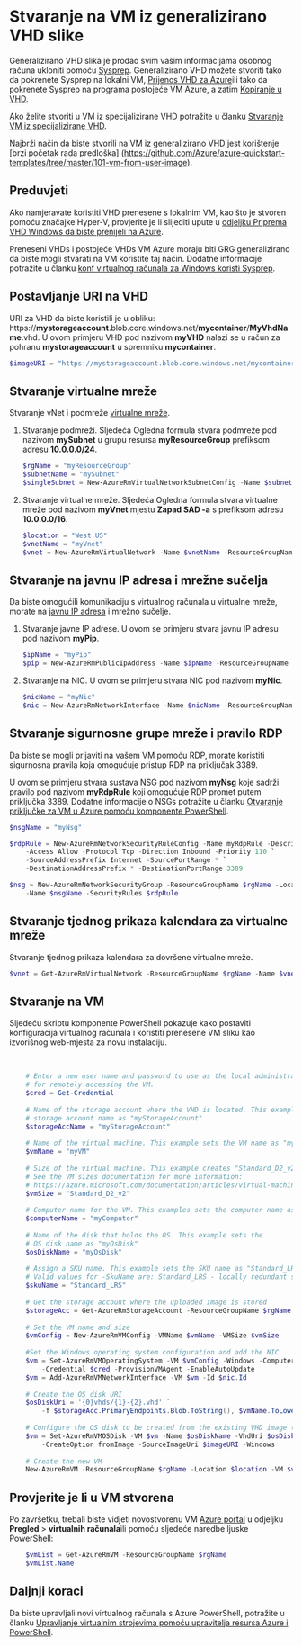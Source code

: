 <properties
    pageTitle="Stvaranje VM iz generalizirano VHD | Microsoft Azure"
    description="Saznajte kako stvoriti virtualnog računala za Windows s generalizirano VHD slike pomoću komponente PowerShell Azure u model implementacije Voditelj resursa."
    services="virtual-machines-windows"
    documentationCenter=""
    authors="cynthn"
    manager="timlt"
    editor=""
    tags="azure-resource-manager"/>

<tags
    ms.service="virtual-machines-windows"
    ms.workload="infrastructure-services"
    ms.tgt_pltfrm="vm-windows"
    ms.devlang="na"
    ms.topic="article"
    ms.date="10/10/2016"
    ms.author="cynthn"/>

# <a name="create-a-vm-from-a-generalized-vhd-image"></a>Stvaranje na VM iz generalizirano VHD slike

Generalizirano VHD slika je prodao svim vašim informacijama osobnog računa ukloniti pomoću [Sysprep](virtual-machines-windows-generalize-vhd.md). Generalizirano VHD možete stvoriti tako da pokrenete Sysprep na lokalni VM, [Prijenos VHD za Azure](virtual-machines-windows-upload-image.md)ili tako da pokrenete Sysprep na programa postojeće VM Azure, a zatim [Kopiranje u VHD](virtual-machines-windows-vhd-copy.md).

Ako želite stvoriti u VM iz specijalizirane VHD potražite u članku [Stvaranje VM iz specijalizirane VHD](virtual-machines-windows-create-vm-specialized.md).

Najbrži način da biste stvorili na VM iz generalizirano VHD jest korištenje [brzi početak rada predloška] (https://github.com/Azure/azure-quickstart-templates/tree/master/101-vm-from-user-image). 


## <a name="prerequisites"></a>Preduvjeti

Ako namjeravate koristiti VHD prenesene s lokalnim VM, kao što je stvoren pomoću značajke Hyper-V, provjerite je li slijediti upute u [odjeljku Priprema VHD Windows da biste prenijeli na Azure](virtual-machines-windows-prepare-for-upload-vhd-image.md). 

Preneseni VHDs i postojeće VHDs VM Azure moraju biti GRG generalizirano da biste mogli stvarati na VM koristite taj način. Dodatne informacije potražite u članku [konf virtualnog računala za Windows koristi Sysprep](virtual-machines-windows-generalize-vhd.md). 


## <a name="set-the-uri-of-the-vhd"></a>Postavljanje URI na VHD

URI za VHD da biste koristili je u obliku: https://**mystorageaccount**.blob.core.windows.net/**mycontainer**/**MyVhdName**.vhd. U ovom primjeru VHD pod nazivom **myVHD** nalazi se u račun za pohranu **mystorageaccount** u spremniku **mycontainer**.

```powershell
$imageURI = "https://mystorageaccount.blob.core.windows.net/mycontainer/myVhd.vhd"
```


## <a name="create-a-virtual-network"></a>Stvaranje virtualne mreže

Stvaranje vNet i podmreže [virtualne mreže](../virtual-network/virtual-networks-overview.md).


1. Stvaranje podmreži. Sljedeća Ogledna formula stvara podmreže pod nazivom **mySubnet** u grupu resursa **myResourceGroup** prefiksom adresu **10.0.0.0/24**.  

    ```powershell
    $rgName = "myResourceGroup"
    $subnetName = "mySubnet"
    $singleSubnet = New-AzureRmVirtualNetworkSubnetConfig -Name $subnetName -AddressPrefix 10.0.0.0/24
    ```
      
2. Stvaranje virtualne mreže. Sljedeća Ogledna formula stvara virtualne mreže pod nazivom **myVnet** mjestu **Zapad SAD -a** s prefiksom adresu **10.0.0.0/16**.  

    ```powershell
    $location = "West US"
    $vnetName = "myVnet"
    $vnet = New-AzureRmVirtualNetwork -Name $vnetName -ResourceGroupName $rgName -Location $location -AddressPrefix 10.0.0.0/16 -Subnet $singleSubnet
    ```    
            
## <a name="create-a-public-ip-address-and-network-interface"></a>Stvaranje na javnu IP adresa i mrežne sučelja

Da biste omogućili komunikaciju s virtualnog računala u virtualne mreže, morate na [javnu IP adresa](../virtual-network/virtual-network-ip-addresses-overview-arm.md) i mrežno sučelje.

1. Stvaranje javne IP adrese. U ovom se primjeru stvara javnu IP adresu pod nazivom **myPip**. 

    ```powershell
    $ipName = "myPip"
    $pip = New-AzureRmPublicIpAddress -Name $ipName -ResourceGroupName $rgName -Location $location -AllocationMethod Dynamic
    ```       

2. Stvaranje na NIC. U ovom se primjeru stvara NIC pod nazivom **myNic**. 

    ```powershell
    $nicName = "myNic"
    $nic = New-AzureRmNetworkInterface -Name $nicName -ResourceGroupName $rgName -Location $location -SubnetId $vnet.Subnets[0].Id -PublicIpAddressId $pip.Id
    ```

## <a name="create-the-network-security-group-and-an-rdp-rule"></a>Stvaranje sigurnosne grupe mreže i pravilo RDP

Da biste se mogli prijaviti na vašem VM pomoću RDP, morate koristiti sigurnosna pravila koja omogućuje pristup RDP na priključak 3389. 

U ovom se primjeru stvara sustava NSG pod nazivom **myNsg** koje sadrži pravilo pod nazivom **myRdpRule** koji omogućuje RDP promet putem priključka 3389. Dodatne informacije o NSGs potražite u članku [Otvaranje priključke za VM u Azure pomoću komponente PowerShell](virtual-machines-windows-nsg-quickstart-powershell.md).

```powershell
$nsgName = "myNsg"

$rdpRule = New-AzureRmNetworkSecurityRuleConfig -Name myRdpRule -Description "Allow RDP" `
    -Access Allow -Protocol Tcp -Direction Inbound -Priority 110 `
    -SourceAddressPrefix Internet -SourcePortRange * `
    -DestinationAddressPrefix * -DestinationPortRange 3389

$nsg = New-AzureRmNetworkSecurityGroup -ResourceGroupName $rgName -Location $location `
    -Name $nsgName -SecurityRules $rdpRule
```


## <a name="create-a-variable-for-the-virtual-network"></a>Stvaranje tjednog prikaza kalendara za virtualne mreže

Stvaranje tjednog prikaza kalendara za dovršene virtualne mreže. 

```powershell
$vnet = Get-AzureRmVirtualNetwork -ResourceGroupName $rgName -Name $vnetName
```

## <a name="create-the-vm"></a>Stvaranje na VM

Sljedeću skriptu komponente PowerShell pokazuje kako postaviti konfiguracija virtualnog računala i koristiti prenesene VM sliku kao izvorišnog web-mjesta za novu instalaciju.

</br>


```powershell
    # Enter a new user name and password to use as the local administrator account 
    # for remotely accessing the VM.
    $cred = Get-Credential
    
    # Name of the storage account where the VHD is located. This example sets the 
    # storage account name as "myStorageAccount"
    $storageAccName = "myStorageAccount"
    
    # Name of the virtual machine. This example sets the VM name as "myVM".
    $vmName = "myVM"
    
    # Size of the virtual machine. This example creates "Standard_D2_v2" sized VM. 
    # See the VM sizes documentation for more information: 
    # https://azure.microsoft.com/documentation/articles/virtual-machines-windows-sizes/
    $vmSize = "Standard_D2_v2"
    
    # Computer name for the VM. This examples sets the computer name as "myComputer".
    $computerName = "myComputer"
    
    # Name of the disk that holds the OS. This example sets the 
    # OS disk name as "myOsDisk"
    $osDiskName = "myOsDisk"
    
    # Assign a SKU name. This example sets the SKU name as "Standard_LRS"
    # Valid values for -SkuName are: Standard_LRS - locally redundant storage, Standard_ZRS - zone redundant storage, Standard_GRS - geo redundant storage, Standard_RAGRS - read access geo redundant storage, Premium_LRS - premium locally redundant storage. 
    $skuName = "Standard_LRS"
    
    # Get the storage account where the uploaded image is stored
    $storageAcc = Get-AzureRmStorageAccount -ResourceGroupName $rgName -AccountName $storageAccName
    
    # Set the VM name and size
    $vmConfig = New-AzureRmVMConfig -VMName $vmName -VMSize $vmSize
    
    #Set the Windows operating system configuration and add the NIC
    $vm = Set-AzureRmVMOperatingSystem -VM $vmConfig -Windows -ComputerName $computerName `
        -Credential $cred -ProvisionVMAgent -EnableAutoUpdate
    $vm = Add-AzureRmVMNetworkInterface -VM $vm -Id $nic.Id
    
    # Create the OS disk URI
    $osDiskUri = '{0}vhds/{1}-{2}.vhd' `
        -f $storageAcc.PrimaryEndpoints.Blob.ToString(), $vmName.ToLower(), $osDiskName
    
    # Configure the OS disk to be created from the existing VHD image (-CreateOption fromImage).
    $vm = Set-AzureRmVMOSDisk -VM $vm -Name $osDiskName -VhdUri $osDiskUri `
        -CreateOption fromImage -SourceImageUri $imageURI -Windows
    
    # Create the new VM
    New-AzureRmVM -ResourceGroupName $rgName -Location $location -VM $vm
```

## <a name="verify-that-the-vm-was-created"></a>Provjerite je li u VM stvorena 

Po završetku, trebali biste vidjeti novostvorenu VM [Azure portal](https://portal.azure.com) u odjeljku **Pregled** > **virtualnih računala**ili pomoću sljedeće naredbe ljuske PowerShell:

```powershell
    $vmList = Get-AzureRmVM -ResourceGroupName $rgName
    $vmList.Name
```

## <a name="next-steps"></a>Daljnji koraci

Da biste upravljali novi virtualnog računala s Azure PowerShell, potražite u članku [Upravljanje virtualnim strojevima pomoću upravitelja resursa Azure i PowerShell](virtual-machines-windows-ps-manage.md).


